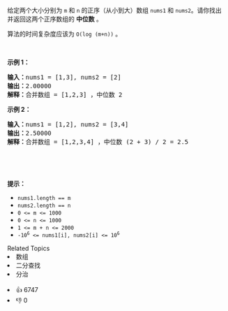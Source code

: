 <p>给定两个大小分别为 <code>m</code> 和 <code>n</code> 的正序（从小到大）数组&nbsp;<code>nums1</code> 和&nbsp;<code>nums2</code>。请你找出并返回这两个正序数组的 <strong>中位数</strong> 。</p>

<p>算法的时间复杂度应该为 <code>O(log (m+n))</code> 。</p>

<p>&nbsp;</p>

<p><strong>示例 1：</strong></p>

<pre>
<strong>输入：</strong>nums1 = [1,3], nums2 = [2]
<strong>输出：</strong>2.00000
<strong>解释：</strong>合并数组 = [1,2,3] ，中位数 2
</pre>

<p><strong>示例 2：</strong></p>

<pre>
<strong>输入：</strong>nums1 = [1,2], nums2 = [3,4]
<strong>输出：</strong>2.50000
<strong>解释：</strong>合并数组 = [1,2,3,4] ，中位数 (2 + 3) / 2 = 2.5
</pre>

<p>&nbsp;</p>

<p>&nbsp;</p>

<p><strong>提示：</strong></p>

<ul> 
 <li><code>nums1.length == m</code></li> 
 <li><code>nums2.length == n</code></li> 
 <li><code>0 &lt;= m &lt;= 1000</code></li> 
 <li><code>0 &lt;= n &lt;= 1000</code></li> 
 <li><code>1 &lt;= m + n &lt;= 2000</code></li> 
 <li><code>-10<sup>6</sup> &lt;= nums1[i], nums2[i] &lt;= 10<sup>6</sup></code></li> 
</ul>

<div><div>Related Topics</div><div><li>数组</li><li>二分查找</li><li>分治</li></div></div><br><div><li>👍 6747</li><li>👎 0</li></div>